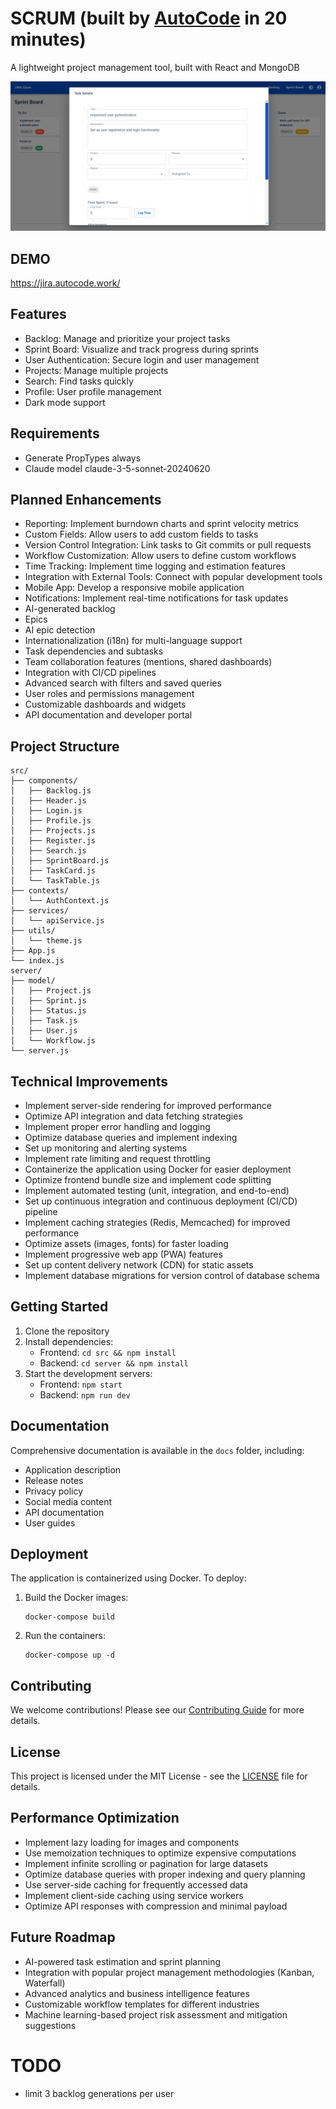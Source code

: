# SCRUM (built by [AutoCode](https://autocode.work) in 20 minutes)

A lightweight project management tool, built with React and MongoDB

![alt text](image-1.png)

## DEMO

https://jira.autocode.work/

## Features

-   Backlog: Manage and prioritize your project tasks
-   Sprint Board: Visualize and track progress during sprints
-   User Authentication: Secure login and user management
-   Projects: Manage multiple projects
-   Search: Find tasks quickly
-   Profile: User profile management
-   Dark mode support

## Requirements

-   Generate PropTypes always
-   Claude model claude-3-5-sonnet-20240620

## Planned Enhancements

-   Reporting: Implement burndown charts and sprint velocity metrics
-   Custom Fields: Allow users to add custom fields to tasks
-   Version Control Integration: Link tasks to Git commits or pull requests
-   Workflow Customization: Allow users to define custom workflows
-   Time Tracking: Implement time logging and estimation features
-   Integration with External Tools: Connect with popular development tools
-   Mobile App: Develop a responsive mobile application
-   Notifications: Implement real-time notifications for task updates
-   AI-generated backlog
-   Epics
-   AI epic detection
-   Internationalization (i18n) for multi-language support
-   Task dependencies and subtasks
-   Team collaboration features (mentions, shared dashboards)
-   Integration with CI/CD pipelines
-   Advanced search with filters and saved queries
-   User roles and permissions management
-   Customizable dashboards and widgets
-   API documentation and developer portal

## Project Structure

```
src/
├── components/
│   ├── Backlog.js
│   ├── Header.js
│   ├── Login.js
│   ├── Profile.js
│   ├── Projects.js
│   ├── Register.js
│   ├── Search.js
│   ├── SprintBoard.js
│   ├── TaskCard.js
│   └── TaskTable.js
├── contexts/
│   └── AuthContext.js
├── services/
│   └── apiService.js
├── utils/
│   └── theme.js
├── App.js
└── index.js
server/
├── model/
│   ├── Project.js
│   ├── Sprint.js
│   ├── Status.js
│   ├── Task.js
│   ├── User.js
│   └── Workflow.js
└── server.js
```

## Technical Improvements

-   Implement server-side rendering for improved performance
-   Optimize API integration and data fetching strategies
-   Implement proper error handling and logging
-   Optimize database queries and implement indexing
-   Set up monitoring and alerting systems
-   Implement rate limiting and request throttling
-   Containerize the application using Docker for easier deployment
-   Optimize frontend bundle size and implement code splitting
-   Implement automated testing (unit, integration, and end-to-end)
-   Set up continuous integration and continuous deployment (CI/CD) pipeline
-   Implement caching strategies (Redis, Memcached) for improved performance
-   Optimize assets (images, fonts) for faster loading
-   Implement progressive web app (PWA) features
-   Set up content delivery network (CDN) for static assets
-   Implement database migrations for version control of database schema

## Getting Started

1. Clone the repository
2. Install dependencies:
    - Frontend: `cd src && npm install`
    - Backend: `cd server && npm install`
3. Start the development servers:
    - Frontend: `npm start`
    - Backend: `npm run dev`

## Documentation

Comprehensive documentation is available in the `docs` folder, including:

-   Application description
-   Release notes
-   Privacy policy
-   Social media content
-   API documentation
-   User guides

## Deployment

The application is containerized using Docker. To deploy:

1. Build the Docker images:
    ```
    docker-compose build
    ```
2. Run the containers:
    ```
    docker-compose up -d
    ```

## Contributing

We welcome contributions! Please see our [Contributing Guide](CONTRIBUTING.md) for more details.

## License

This project is licensed under the MIT License - see the [LICENSE](LICENSE) file for details.

## Performance Optimization

-   Implement lazy loading for images and components
-   Use memoization techniques to optimize expensive computations
-   Implement infinite scrolling or pagination for large datasets
-   Optimize database queries with proper indexing and query planning
-   Use server-side caching for frequently accessed data
-   Implement client-side caching using service workers
-   Optimize API responses with compression and minimal payload

## Future Roadmap

-   AI-powered task estimation and sprint planning
-   Integration with popular project management methodologies (Kanban, Waterfall)
-   Advanced analytics and business intelligence features
-   Customizable workflow templates for different industries
-   Machine learning-based project risk assessment and mitigation suggestions

# TODO

-   limit 3 backlog generations per user